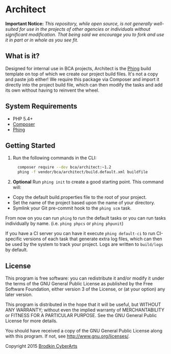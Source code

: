 # Architect

**Important Notice:** *This repository, while open source, is not generally 
well-suited for use in the projects of other agencies or individuals without 
significant modification. That being said we encourage you to fork and use it 
in part or in whole as you see fit.*

## What is it?

Designed for internal use in BCA projects, Architect is the 
[Phing](http://phing.info/) build template on top of which we create our project
build files. It's not a copy and paste job either! We require this package via 
Composer and import it directly into the project build file, which can then 
modify the tasks and add its own without having to reinvent the wheel.

## System Requirements

  - PHP 5.4+
  - [Composer](http://getcomposer.org)
  - [Phing](http://phing.info/)

## Getting Started

1. Run the following commands in the CLI:
    ```sh
      composer require --dev bca/architect:~1.2
      phing -f vendor/bca/architect/build.default.xml buildfile
    ```
    
2. **Optional** Run `phing init` to create a good starting point. This command will:
  - Copy the default build.properties file to the root of your project.
  - Set the name of the project based upon the name of your directory.
  - Symlink your Git pre-commit hook to the `phing scm` task.

From now on you can run `phing` to run the default tasks or you can run tasks
individually by name. (i.e. `phing phpcs` or `phing phpunit`)

If you have a CI server you can have it execute `phing default-ci` to run
CI-specific versions of each task that generate extra log files, which can then 
be used by the system to track your project. Logs are written to `build/logs` by
default.

## License

This program is free software: you can redistribute it and/or modify it under 
the terms of the GNU General Public License as published by the Free Software 
Foundation, either version 3 of the License, or (at your option) any later 
version.

This program is distributed in the hope that it will be useful, but WITHOUT ANY 
WARRANTY; without even the implied warranty of MERCHANTABILITY or FITNESS FOR A 
PARTICULAR PURPOSE. See the GNU General Public License for more details.

You should have received a copy of the GNU General Public License along with 
this program. If not, see <http://www.gnu.org/licenses/>.


Copyright 2015 [Brodkin CyberArts](http://brodkinca.com/)
